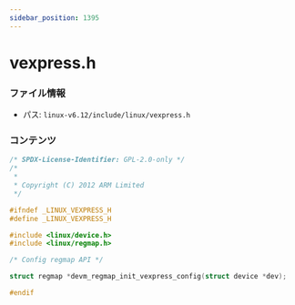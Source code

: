 ```yaml
---
sidebar_position: 1395
---
```

# vexpress.h

### ファイル情報

- パス: `linux-v6.12/include/linux/vexpress.h`

### コンテンツ

```h
/* SPDX-License-Identifier: GPL-2.0-only */
/*
 *
 * Copyright (C) 2012 ARM Limited
 */

#ifndef _LINUX_VEXPRESS_H
#define _LINUX_VEXPRESS_H

#include <linux/device.h>
#include <linux/regmap.h>

/* Config regmap API */

struct regmap *devm_regmap_init_vexpress_config(struct device *dev);

#endif

```

